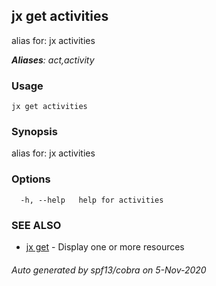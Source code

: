 ## jx get activities

alias for: jx activities

***Aliases**: act,activity*

### Usage

```
jx get activities
```

### Synopsis

alias for: jx activities

### Options

```
  -h, --help   help for activities
```

### SEE ALSO

* [jx get](jx_get.md)	 - Display one or more resources

###### Auto generated by spf13/cobra on 5-Nov-2020
